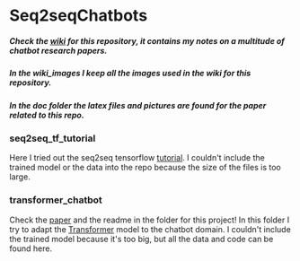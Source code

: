 # Seq2seqChatbots
 
##### Check the [wiki](https://github.com/ricsinaruto/Seq2seqChatbots/wiki/Chatbot-and-Related-Research-Paper-Notes-with-Images) for this repository, it contains my notes on a multitude of chatbot research papers.
##### In the wiki_images I keep all the images used in the wiki for this repository.
##### In the doc folder the latex files and pictures are found for the paper related to this repo.

### seq2seq_tf_tutorial
Here I tried out the seq2seq tensorflow [tutorial](https://www.tensorflow.org/tutorials/seq2seq). I couldn't include the trained model or the data into the repo because the size of the files is too large.
### transformer_chatbot
Check the [paper](https://ricsinaruto.github.io/website/docs/tdk_chatbot.pdf) and the readme in the folder for this project! In this folder I try to adapt the [Transformer](https://github.com/tensorflow/tensor2tensor) model to the chatbot domain. I couldn't include the trained model because it's too big, but all the data and code can be found here.



